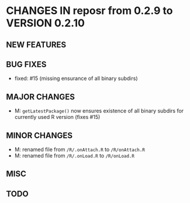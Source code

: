# CHANGES IN reposr from 0.2.9 to VERSION 0.2.10

## NEW FEATURES

## BUG FIXES

- fixed: #15 (missing ensurance of all binary subdirs)

## MAJOR CHANGES

- M: `getLatestPackage()` now ensures existence of all binary subdirs for currently used R version (fixes #15)

## MINOR CHANGES

- M: renamed file from `/R/.onAttach.R` to `/R/onAttach.R`
- M: renamed file from `/R/.onLoad.R` to `/R/onLoad.R`

## MISC

## TODO

